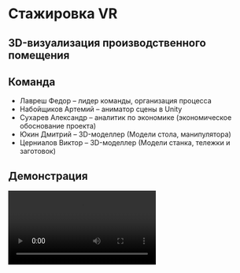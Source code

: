 # Стажировка VR

## 3D-визуализация производственного помещения

## Команда
- Лавреш Федор – лидер команды, организация процесса
- Набойщиков Артемий – аниматор сцены в Unity
- Сухарев Александр – аналитик по экономике (экономическое обоснование проекта)
- Юкин Дмитрий – 3D-моделлер (Модели стола, манипулятора)
- Церниалов Виктор – 3D-моделлер (Модели станка, тележки и заготовок)

## Демонстрация
![](./video.mp4)

